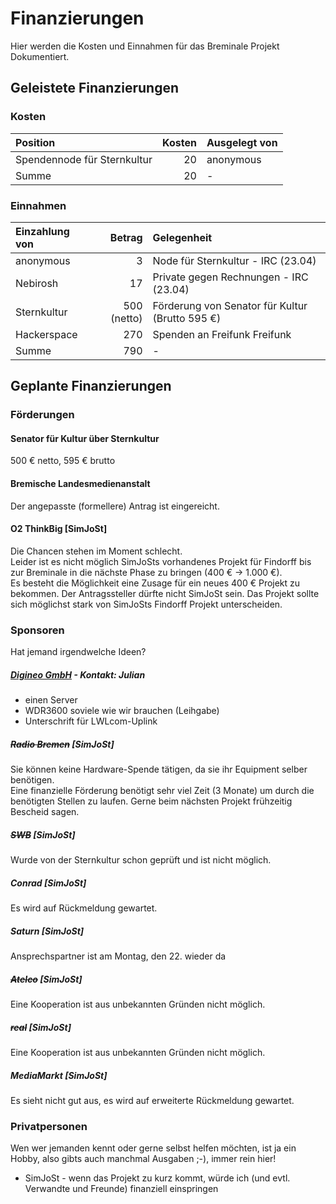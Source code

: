 # Finanzierungen
Hier werden die Kosten und Einnahmen für das Breminale Projekt Dokumentiert.

## Geleistete Finanzierungen

### Kosten

 Position                     | Kosten    | Ausgelegt von
 :--------------------------  |---------: |:------------
 Spendennode für Sternkultur  | 20        | anonymous 
 Summe                        | 20        | -


### Einnahmen

 Einzahlung von   | Betrag      | Gelegenheit                             
 :--------------- |-----------: | :--------------------------------------- 
 anonymous        | 3           | Node für Sternkultur - IRC (23.04)      
 Nebirosh         | 17          | Private gegen Rechnungen - IRC (23.04)  
 Sternkultur      | 500 (netto) | Förderung von Senator für Kultur (Brutto 595 €)
 Hackerspace      | 270         | Spenden an Freifunk Freifunk
 Summe            | 790         | -                                       


## Geplante Finanzierungen
### Förderungen
#### Senator für Kultur über Sternkultur
500 € netto, 595 € brutto

#### Bremische Landesmedienanstalt
Der angepasste (formellere) Antrag ist eingereicht.

#### O2 ThinkBig [SimJoSt]
Die Chancen stehen im Moment schlecht.  
Leider ist es nicht möglich SimJoSts vorhandenes Projekt für Findorff bis zur Breminale in die nächste Phase zu bringen (400 € -> 1.000 €).  
Es besteht die Möglichkeit eine Zusage für ein neues 400 € Projekt zu bekommen. Der Antragssteller dürfte nicht SimJoSt sein. Das Projekt sollte sich möglichst stark von SimJoSts Findorff Projekt unterscheiden.

### Sponsoren
Hat jemand irgendwelche Ideen?

##### [Digineo GmbH](http://www.digineo.de) - Kontakt: Julian
* einen Server
* WDR3600 soviele wie wir brauchen (Leihgabe)
* Unterschrift für LWLcom-Uplink

##### ~~Radio Bremen~~ [SimJoSt]  
  Sie können keine Hardware-Spende tätigen, da sie ihr Equipment selber benötigen.  
  Eine finanzielle Förderung benötigt sehr viel Zeit (3 Monate) um durch die benötigten Stellen zu laufen. Gerne beim nächsten Projekt frühzeitig Bescheid sagen.

##### ~~SWB~~ [SimJoSt]  
Wurde von der Sternkultur schon geprüft und ist nicht möglich.

##### Conrad [SimJoSt]  
Es wird auf Rückmeldung gewartet.

##### Saturn [SimJoSt]  
Ansprechspartner ist am Montag, den 22. wieder da

##### ~~Atelco~~ [SimJoSt]  
Eine Kooperation ist aus unbekannten Gründen nicht möglich.

##### ~~real~~ [SimJoSt]  
Eine Kooperation ist aus unbekannten Gründen nicht möglich.

##### MediaMarkt [SimJoSt]  
Es sieht nicht gut aus, es wird auf erweiterte Rückmeldung gewartet.

### Privatpersonen

Wen wer jemanden kennt oder gerne selbst helfen möchten, ist ja ein Hobby, also gibts auch manchmal Ausgaben ;-), immer rein hier!

* SimJoSt - wenn das Projekt zu kurz kommt, würde ich (und evtl. Verwandte und Freunde) finanziell einspringen